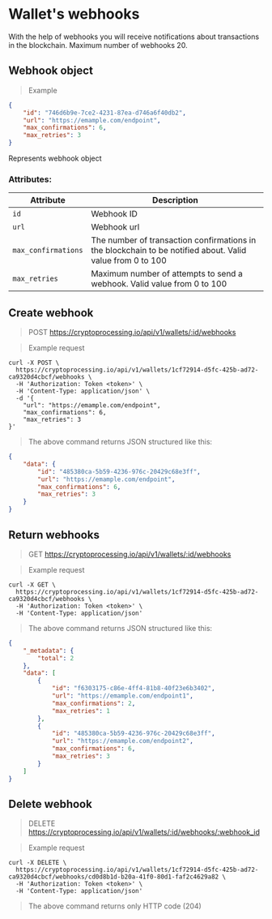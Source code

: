# Wallet's webhooks

With the help of webhooks you will receive notifications about transactions in the blockchain. Maximum number of webhooks 20.

## Webhook object

> Example

```json
{
    "id": "746d6b9e-7ce2-4231-87ea-d746a6f40db2",
    "url": "https://emample.com/endpoint",
    "max_confirmations": 6,
    "max_retries": 3
}
```

Represents webhook object
 
### Attributes:

Attribute | Description
--------- | -----------
`id` | Webhook ID
`url` | Webhook url
`max_confirmations` | The number of transaction confirmations in the blockchain to be notified about. Valid value from 0 to 100
`max_retries` | Maximum number of attempts to send a webhook. Valid value from 0 to 100


## Create webhook

> POST https://cryptoprocessing.io/api/v1/wallets/:id/webhooks

> Example request

```shell
curl -X POST \
  https://cryptoprocessing.io/api/v1/wallets/1cf72914-d5fc-425b-ad72-ca9320d4cbcf/webhooks \
  -H 'Authorization: Token <token>' \
  -H 'Content-Type: application/json' \
  -d '{
    "url": "https://emample.com/endpoint",
    "max_confirmations": 6,
    "max_retries": 3
}'
```

> The above command returns JSON structured like this:

```json
{
    "data": {
        "id": "485380ca-5b59-4236-976c-20429c68e3ff",
        "url": "https://emample.com/endpoint",
        "max_confirmations": 6,
        "max_retries": 3
    }
}
```

## Return webhooks

> GET https://cryptoprocessing.io/api/v1/wallets/:id/webhooks

> Example request

```shell
curl -X GET \
  https://cryptoprocessing.io/api/v1/wallets/1cf72914-d5fc-425b-ad72-ca9320d4cbcf/webhooks \
  -H 'Authorization: Token <token>' \
  -H 'Content-Type: application/json'
```

> The above command returns JSON structured like this:

```json
{
    "_metadata": {
        "total": 2
    },
    "data": [
        {
            "id": "f6303175-c86e-4ff4-81b8-40f23e6b3402",
            "url": "https://emample.com/endpoint1",
            "max_confirmations": 2,
            "max_retries": 1
        },
        {
            "id": "485380ca-5b59-4236-976c-20429c68e3ff",
            "url": "https://emample.com/endpoint2",
            "max_confirmations": 6,
            "max_retries": 3
        }
    ]
}
```


## Delete webhook

> DELETE https://cryptoprocessing.io/api/v1/wallets/:id/webhooks/:webhook_id

> Example request

```shell
curl -X DELETE \
  https://cryptoprocessing.io/api/v1/wallets/1cf72914-d5fc-425b-ad72-ca9320d4cbcf/webhooks/cd0d8b1d-b20a-41f0-80d1-faf2c4629a82 \
  -H 'Authorization: Token <token>' \
  -H 'Content-Type: application/json'
```

> The above command returns only HTTP code (204)
